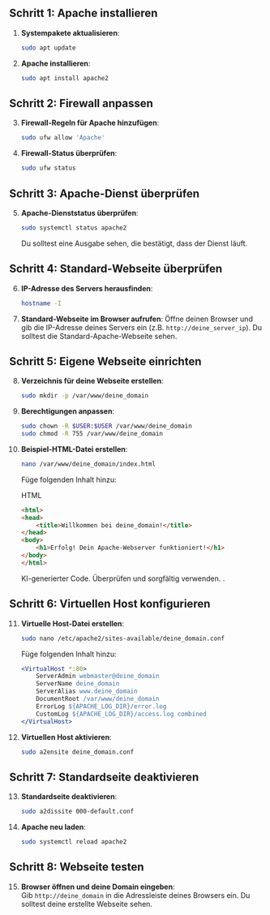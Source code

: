 ## Schritt 1: Apache installieren

1. **Systempakete aktualisieren**:
    
    ```bash
    sudo apt update
    ```
    
2. **Apache installieren**:
    
    ```bash
    sudo apt install apache2
    ```
    

## Schritt 2: Firewall anpassen

3. **Firewall-Regeln für Apache hinzufügen**:
    
    ```bash
    sudo ufw allow 'Apache'
    ```
    
4. **Firewall-Status überprüfen**:
    
    ```bash
    sudo ufw status
    ```
    

## Schritt 3: Apache-Dienst überprüfen

5. **Apache-Dienststatus überprüfen**:
    
    ```bash
    sudo systemctl status apache2
    ```
    
    Du solltest eine Ausgabe sehen, die bestätigt, dass der Dienst läuft.

## Schritt 4: Standard-Webseite überprüfen

6. **IP-Adresse des Servers herausfinden**:
    
    ```bash
    hostname -I
    ```
    
7. **Standard-Webseite im Browser aufrufen**: Öffne deinen Browser und gib die IP-Adresse deines Servers ein (z.B. `http://deine_server_ip`). Du solltest die Standard-Apache-Webseite sehen.

## Schritt 5: Eigene Webseite einrichten

8. **Verzeichnis für deine Webseite erstellen**:
    
    ```bash
    sudo mkdir -p /var/www/deine_domain
    ```
    
9. **Berechtigungen anpassen**:
    
    ```bash
    sudo chown -R $USER:$USER /var/www/deine_domain
    sudo chmod -R 755 /var/www/deine_domain
    ```
    
10. **Beispiel-HTML-Datei erstellen**:
    
    ```bash
    nano /var/www/deine_domain/index.html
    ```
    
    Füge folgenden Inhalt hinzu:
    
    HTML
    
    ```html
    <html>
    <head>
        <title>Willkommen bei deine_domain!</title>
    </head>
    <body>
        <h1>Erfolg! Dein Apache-Webserver funktioniert!</h1>
    </body>
    </html>
    ```
    
    KI-generierter Code. Überprüfen und sorgfältig verwenden. .
    

## Schritt 6: Virtuellen Host konfigurieren

11. **Virtuelle Host-Datei erstellen**:
    
    ```bash
    sudo nano /etc/apache2/sites-available/deine_domain.conf
    ```
    
    Füge folgenden Inhalt hinzu:
    
    ```apache
    <VirtualHost *:80>
        ServerAdmin webmaster@deine_domain
        ServerName deine_domain
        ServerAlias www.deine_domain
        DocumentRoot /var/www/deine_domain
        ErrorLog ${APACHE_LOG_DIR}/error.log
        CustomLog ${APACHE_LOG_DIR}/access.log combined
    </VirtualHost>
    ```
    
12. **Virtuellen Host aktivieren**:
    
    ```bash
    sudo a2ensite deine_domain.conf
    ```
    

## Schritt 7: Standardseite deaktivieren

13. **Standardseite deaktivieren**:
    
    ```bash
    sudo a2dissite 000-default.conf
    ```
    
14. **Apache neu laden**:
    
    ```bash
    sudo systemctl reload apache2
    ```
    

## Schritt 8: Webseite testen

15. **Browser öffnen und deine Domain eingeben**: Gib `http://deine_domain` in die Adressleiste deines Browsers ein. Du solltest deine erstellte Webseite sehen.